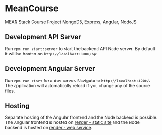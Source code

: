 # MeanCourse

MEAN Stack Course Project
MongoDB, Express, Angular, NodeJS

## Development API Server

Run `npm run start:server` to start the backend API Node server. By default it will be hosten on `http://localhost:3000/api`

## Development Angular Server

Run `npm run start` for a dev server. Navigate to `http://localhost:4200/`. The application will automatically reload if you change any of the source files.

## Hosting

Separate hosting of the Angular frontend and the Node backend is possible. The Angular frontend is hosted on [render - static site](https://mean-course-frontend.onrender.com) and the Node backend is hosted on [render - web service](https://mean-course-api.onrender.com/api).
